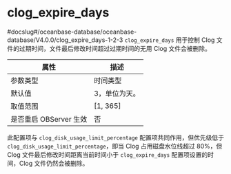 clog_expire_days 
=====================================
#docslug#/oceanbase-database/oceanbase-database/V4.0.0/clog_expire_days-1-2-3
`clog_expire_days` 用于控制 Clog 文件的过期时间，文件最后修改时间超过过期时间的无用 Clog 文件会被删除。


|      **属性**      |   **描述**   |
|------------------|------------|
| 参数类型             | 时间类型       |
| 默认值              | 3，单位为天。    |
| 取值范围             | \[1, 365\] |
| 是否重启 OBServer 生效 | 否          |



此配置项与 `clog_disk_usage_limit_percentage` 配置项共同作用，但优先级低于 `clog_disk_usage_limit_percentage`，即当 Clog 占用磁盘水位线超过 80%，但 Clog 文件最后修改时间距离当前时间小于 `clog_expire_days` 配置项设置的时间，Clog 文件仍然会被删除。
